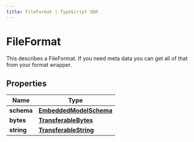 ```yaml
---
title: FileFormat | TypeScript SDK
---
```



# FileFormat

This describes a FileFormat. If you need meta data you can get all of that from your format wrapper.

## Properties

Name | Type
------------ | -------------
**schema** | [**EmbeddedModelSchema**](EmbeddedModelSchema)
**bytes** | [**TransferableBytes**](TransferableBytes)
**string** | [**TransferableString**](TransferableString)


